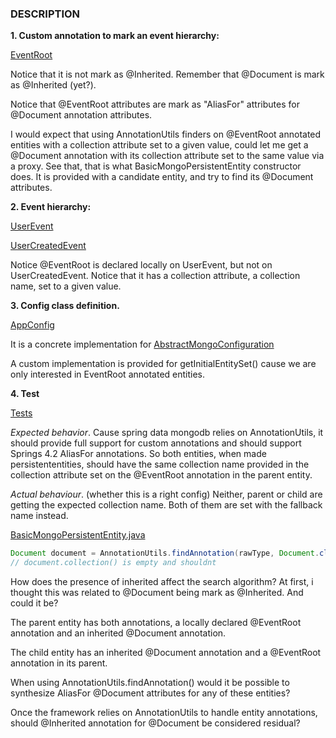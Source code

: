 ### DESCRIPTION

**1. Custom annotation to mark an event hierarchy:**

[EventRoot](https://github.com/oalles/spring-data-custom-annotation-bug/blob/master/src/main/java/com/customannotationbug/annotation/EventRoot.java)

Notice that it is not mark as @Inherited. Remember that @Document is mark as @Inherited (yet?). 

Notice that @EventRoot attributes are mark as "AliasFor" attributes for @Document annotation attributes. 

I would expect that using AnnotationUtils finders on @EventRoot annotated entities with a collection attribute set to a given value, could let me get a @Document annotation with its collection attribute set to the same value via a proxy. 
See that, that is what BasicMongoPersistentEntity constructor does. It is provided with a candidate entity, and try to find its @Document attributes. 

**2. Event hierarchy:**

[UserEvent](https://github.com/oalles/spring-data-custom-annotation-bug/blob/master/src/main/java/com/customannotationbug/entities/UserEvent.java)

[UserCreatedEvent](https://github.com/oalles/spring-data-custom-annotation-bug/blob/master/src/main/java/com/customannotationbug/entities/UserCreatedEvent.java)

Notice @EventRoot is declared locally on UserEvent, but not on UserCreatedEvent. Notice that it has a collection attribute, a collection name, set to a given value. 

**3. Config class definition.**

[AppConfig](https://github.com/oalles/spring-data-custom-annotation-bug/blob/master/src/main/java/com/customannotationbug/AppConfig.java)

It is a concrete implementation for [AbstractMongoConfiguration](https://github.com/oalles/spring-data-mongodb/blob/master/spring-data-mongodb/src/main/java/org/springframework/data/mongodb/config/AbstractMongoConfiguration.java)

A custom implementation is provided for getInitialEntitySet() cause we are only interested in EventRoot annotated entities. 

**4. Test**

[Tests](https://github.com/oalles/spring-data-custom-annotation-bug/blob/master/src/test/java/com/customannotationbug/tests/Tests.java)

*Expected behavior*. 
Cause spring data mongodb relies on AnnotationUtils, it should provide full support for custom annotations and should support Springs 4.2 AliasFor annotations. So both entities, when made persistententities, should have the same collection name provided in the collection attribute set on the @EventRoot annotation in the parent entity. 

*Actual behaviour*. (whether this is a right config)
Neither, parent or child are getting the expected collection name. Both of them are set with the fallback name instead. 

[BasicMongoPersistentEntity.java](https://github.com/oalles/spring-data-mongodb/blob/master/spring-data-mongodb/src/main/java/org/springframework/data/mongodb/core/mapping/BasicMongoPersistentEntity.java)
```java
Document document = AnnotationUtils.findAnnotation(rawType, Document.class);
// document.collection() is empty and shouldnt
```

How does the presence of inherited affect the search algorithm?
At first, i thought this was related to @Document being mark as @Inherited. And could it be? 

The parent entity has both annotations, a locally declared @EventRoot annotation and an inherited @Document annotation.

The child entity has an inherited @Document annotation and a @EventRoot annotation in its parent. 

When using AnnotationUtils.findAnnotation() would it be possible to synthesize AliasFor @Document attributes for any of these entities?

Once the framework relies on AnnotationUtils to handle entity annotations, should @Inherited annotation for @Document be considered residual?
